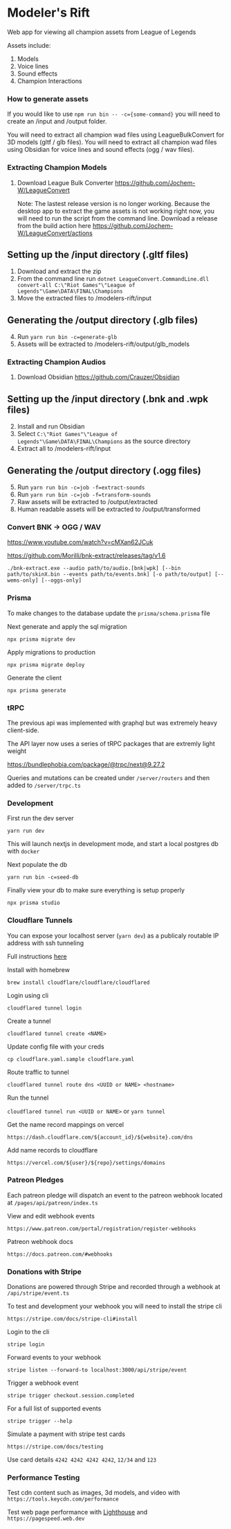# Modeler's Rift

Web app for viewing all champion assets from League of Legends

Assets include:

1. Models
2. Voice lines
3. Sound effects
4. Champion Interactions

### How to generate assets

If you would like to use `npm run bin -- -c={some-command}` you will need to create an /input and /output folder.

You will need to extract all champion wad files using LeagueBulkConvert for 3D models (gltf / glb files).
You will need to extract all champion wad files using Obsidian for voice lines and sound effects (ogg / wav files).

### Extracting Champion Models

1. Download League Bulk Converter 
   https://github.com/Jochem-W/LeagueConvert

   Note: The lastest release version is no longer working. Because the desktop app to extract the game assets is not working right now, you will need to run the script from the command line.  Download a release from the build action here https://github.com/Jochem-W/LeagueConvert/actions

## Setting up the /input directory (.gltf files)

1. Download and extract the zip
2. From the command line run `dotnet LeagueConvert.CommandLine.dll convert-all C:\"Riot Games"\"League of Legends"\Game\DATA\FINAL\Champions`
3. Move the extracted files to /modelers-rift/input

## Generating the /output directory (.glb files)

4. Run `yarn run bin -c=generate-glb`
5. Assets will be extracted to /modelers-rift/output/glb_models

### Extracting Champion Audios

1. Download Obsidian
   https://github.com/Crauzer/Obsidian

## Setting up the /input directory (.bnk and .wpk files)

2. Install and run Obsidian
3. Select `C:\"Riot Games"\"League of Legends"\Game\DATA\FINAL\Champions` as the source directory
4. Extract all to /modelers-rift/input

## Generating the /output directory (.ogg files)

5. Run `yarn run bin -c=job -f=extract-sounds`
6. Run `yarn run bin -c=job -f=transform-sounds`
7. Raw assets will be extracted to /output/extracted
8. Human readable assets will be extracted to /output/transformed

### Convert BNK -> OGG / WAV

https://www.youtube.com/watch?v=cMXan62JCuk

https://github.com/Morilli/bnk-extract/releases/tag/v1.6

`./bnk-extract.exe --audio path/to/audio.[bnk|wpk] [--bin path/to/skinX.bin --events path/to/events.bnk] [-o path/to/output] [--wems-only] [--oggs-only]`

### Prisma

To make changes to the database update the `prisma/schema.prisma` file

Next generate and apply the sql migration

`npx prisma migrate dev`

Apply migrations to production

`npx prisma migrate deploy`

Generate the client

`npx prisma generate`

### tRPC

The previous api was implemented with graphql but was extremely heavy client-side.

The API layer now uses a series of tRPC packages that are extremly light weight

https://bundlephobia.com/package/@trpc/next@9.27.2

Queries and mutations can be created under `/server/routers` and then added to `/server/trpc.ts`

### Development

First run the dev server

`yarn run dev`

This will launch nextjs in development mode, and start a local postgres db with `docker`

Next populate the db

`yarn run bin -c=seed-db`

Finally view your db to make sure everything is setup properly

`npx prisma studio`

### Cloudflare Tunnels

You can expose your localhost server (`yarn dev`) as a publicaly routable IP address with ssh tunneling

Full instructions [here](https://developers.cloudflare.com/cloudflare-one/connections/connect-apps/install-and-setup/tunnel-guide/local/#set-up-a-tunnel-locally-cli-setup)

Install with homebrew

`brew install cloudflare/cloudflare/cloudflared`

Login using cli

`cloudflared tunnel login`

Create a tunnel

`cloudflared tunnel create <NAME>`

Update config file with your creds

`cp cloudflare.yaml.sample cloudflare.yaml`

Route traffic to tunnel

`cloudflared tunnel route dns <UUID or NAME> <hostname>`

Run the tunnel

`cloudflared tunnel run <UUID or NAME>` or `yarn tunnel`

Get the name record mappings on vercel

`https://dash.cloudflare.com/${account_id}/${website}.com/dns`

Add name records to cloudflare

`https://vercel.com/${user}/${repo}/settings/domains`

### Patreon Pledges

Each patreon pledge will dispatch an event to the patreon webhook located at `/pages/api/patreon/index.ts`

View and edit webhook events

`https://www.patreon.com/portal/registration/register-webhooks`

Patreon webhook docs

`https://docs.patreon.com/#webhooks`

### Donations with Stripe

Donations are powered through Stripe and recorded through a webhook at `/api/stripe/event.ts`

To test and development your webhook you will need to install the stripe cli

`https://stripe.com/docs/stripe-cli#install`

Login to the cli

`stripe login`

Forward events to your webhook

`stripe listen --forward-to localhost:3000/api/stripe/event`

Trigger a webhook event

`stripe trigger checkout.session.completed`

For a full list of supported events

`stripe trigger --help`

Simulate a payment with stripe test cards

`https://stripe.com/docs/testing`

Use card details `4242 4242 4242 4242`, `12/34` and `123`

### Performance Testing

Test cdn content such as images, 3d models, and video with `https://tools.keycdn.com/performance`

Test web page performance with [Lighthouse](https://developer.chrome.com/docs/lighthouse/overview/) and `https://pagespeed.web.dev`
